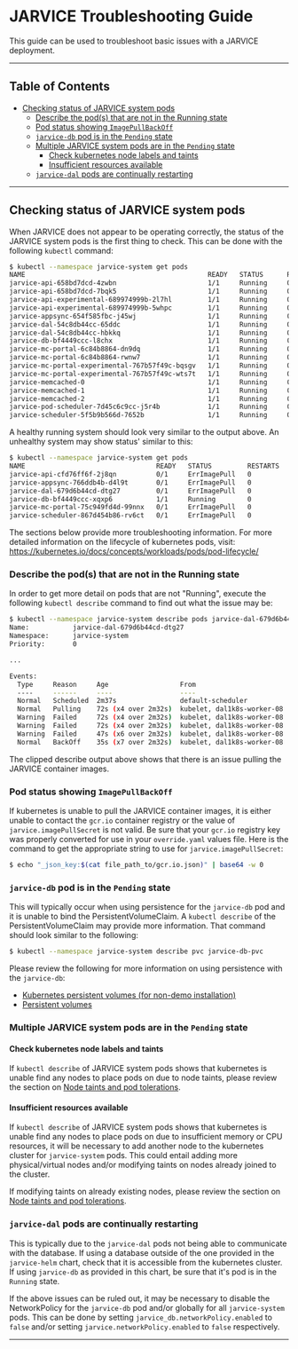 # JARVICE Troubleshooting Guide

This guide can be used to troubleshoot basic issues with a JARVICE deployment.

------------------------------------------------------------------------------

## Table of Contents

* [Checking status of JARVICE system pods](#checking-status-of-jarvice-system-pods)
    - [Describe the pod(s) that are not in the Running state](#describe-the-pods-that-are-not-in-the-running-state)
    - [Pod status showing `ImagePullBackOff`](#pod-status-showing-imagepullbackoff)
    - [`jarvice-db` pod is in the `Pending` state](#jarvice-db-pod-is-in-the-pending-state)
    - [Multiple JARVICE system pods are in the `Pending` state](#multiple-jarvice-system-pods-are-in-the-pending-state)
        - [Check kubernetes node labels and taints](#check-kubernetes-node-labels-and-taints)
        - [Insufficient resources available](#insufficient-resources-available)
    - [`jarvice-dal` pods are continually restarting](#jarvice-dal-pods-are-continually-restarting)

------------------------------------------------------------------------------

## Checking status of JARVICE system pods

When JARVICE does not appear to be operating correctly, the status of the
JARVICE system pods is the first thing to check.  This can be done with the
following `kubectl` command:

```bash
$ kubectl --namespace jarvice-system get pods
NAME                                              READY   STATUS      RESTARTS   AGE
jarvice-api-658bd7dcd-4zwbn                       1/1     Running     0          15h
jarvice-api-658bd7dcd-7bqk5                       1/1     Running     0          15h
jarvice-api-experimental-689974999b-2l7hl         1/1     Running     0          15h
jarvice-api-experimental-689974999b-5whpc         1/1     Running     0          15h
jarvice-appsync-654f585fbc-j45wj                  1/1     Running     0          15h
jarvice-dal-54c8db44cc-65ddc                      1/1     Running     0          15h
jarvice-dal-54c8db44cc-hbkkq                      1/1     Running     0          15h
jarvice-db-bf4449ccc-l8chx                        1/1     Running     0          43h
jarvice-mc-portal-6c84b8864-dn9dq                 1/1     Running     0          15h
jarvice-mc-portal-6c84b8864-rwnw7                 1/1     Running     0          15h
jarvice-mc-portal-experimental-767b57f49c-bqsgv   1/1     Running     0          15h
jarvice-mc-portal-experimental-767b57f49c-wts7t   1/1     Running     0          15h
jarvice-memcached-0                               1/1     Running     0          6d17h
jarvice-memcached-1                               1/1     Running     0          43h
jarvice-memcached-2                               1/1     Running     0          20d
jarvice-pod-scheduler-7d45c6c9cc-j5r4b            1/1     Running     0          15h
jarvice-scheduler-5f5b9b566d-7652b                1/1     Running     0          15h
```

A healthy running system should look very similar to the output above.  An
unhealthy system may show status' similar to this:
```bash
$ kubectl --namespace jarvice-system get pods
NAME                                 READY   STATUS         RESTARTS   AGE
jarvice-api-cfd76ff6f-2j8qn          0/1     ErrImagePull   0          67s
jarvice-appsync-766ddb4b-d4l9t       0/1     ErrImagePull   0          66s
jarvice-dal-679d6b44cd-dtg27         0/1     ErrImagePull   0          66s
jarvice-db-bf4449ccc-xqxp6           1/1     Running        0          42h
jarvice-mc-portal-75c949fd4d-99nnx   0/1     ErrImagePull   0          65s
jarvice-scheduler-867d454b86-rv6ct   0/1     ErrImagePull   0          64s
```

The sections below provide more troubleshooting information.  For more detailed
information on the lifecycle of kubernetes pods, visit:
https://kubernetes.io/docs/concepts/workloads/pods/pod-lifecycle/

### Describe the pod(s) that are not in the Running state

In order to get more detail on pods that are not "Running", execute the
following `kubectl describe` command to find out what the issue may be:
```bash
$ kubectl --namespace jarvice-system describe pods jarvice-dal-679d6b44cd-dtg27
Name:           jarvice-dal-679d6b44cd-dtg27
Namespace:      jarvice-system
Priority:       0

...

Events:
  Type     Reason     Age                  From                        Message
  ----     ------     ----                 ----                        -------
  Normal   Scheduled  2m37s                default-scheduler           Successfully assigned jarvice-paulbsch/jarvice-dal-679d6b44cd-dtg27 to dal1k8s-worker-08
  Normal   Pulling    72s (x4 over 2m32s)  kubelet, dal1k8s-worker-08  Pulling image "gcr.io/jarvice-system/jarvice-dal:jarvice-master"
  Warning  Failed     72s (x4 over 2m32s)  kubelet, dal1k8s-worker-08  Failed to pull image "gcr.io/jarvice-system/jarvice-dal:jarvice-master": rpc error: code = Unknown desc = Error response from daemon: Get https://gcr.io/v2/jarvice-system/jarvice-dal/manifests/jarvice-master: unknown: Unable to parse json key.
  Warning  Failed     72s (x4 over 2m32s)  kubelet, dal1k8s-worker-08  Error: ErrImagePull
  Warning  Failed     47s (x6 over 2m32s)  kubelet, dal1k8s-worker-08  Error: ImagePullBackOff
  Normal   BackOff    35s (x7 over 2m32s)  kubelet, dal1k8s-worker-08  Back-off pulling image "gcr.io/jarvice-system/jarvice-dal:jarvice-master"
```

The clipped describe output above shows that there is an issue pulling the
JARVICE container images.

### Pod status showing `ImagePullBackOff`

If kubernetes is unable to pull the JARVICE container images, it is either
unable to contact the `gcr.io` container registry or the value of
`jarvice.imagePullSecret` is not valid.  Be sure that your `gcr.io` registry
key was properly converted for use in your `override.yaml` values file.
Here is the command to get the appropriate string to use for
`jarvice.imagePullSecret`:

```bash
$ echo "_json_key:$(cat file_path_to/gcr.io.json)" | base64 -w 0
```

### `jarvice-db` pod is in the `Pending` state

This will typically occur when using persistence for the `jarvice-db` pod
and it is unable to bind the PersistentVolumeClaim.  A `kubectl describe`
of the PersistentVolumeClaim may provide more information.  That command
should look similar to the following:

```bash
$ kubectl --namespace jarvice-system describe pvc jarvice-db-pvc
```

Please review the following for more information on using persistence with
the `jarvice-db`:
* [Kubernetes persistent volumes (for non-demo installation)](README.md#kubernetes-persistent-volumes-for-non-demo-installation)
* [Persistent volumes](README.md#persistent-volumes)


### Multiple JARVICE system pods are in the `Pending` state

#### Check kubernetes node labels and taints

If `kubectl describe` of JARVICE system pods shows that kubernetes is
unable find any nodes to place pods on due to node taints, please review
the section on
[Node taints and pod tolerations](README.md#node-taints-and-pod-tolerations).

#### Insufficient resources available

If `kubectl describe` of JARVICE system pods shows that kubernetes is
unable find any nodes to place pods on due to insufficient memory or CPU
resources, it will be necessary to add another node to the kubernetes cluster
for `jarvice-system` pods.  This could entail adding more physical/virtual
nodes and/or modifying taints on nodes already joined to the cluster.

If modifying taints on already existing nodes, please review the section on
[Node taints and pod tolerations](README.md#node-taints-and-pod-tolerations).


### `jarvice-dal` pods are continually restarting

This is typically due to the `jarvice-dal` pods not being able to communicate
with the database.  If using a database outside of the one provided in
the `jarvice-helm` chart, check that it is accessible from the kubernetes
cluster.  If using `jarvice-db` as provided in this chart, be sure that it's
pod is in the `Running` state.

If the above issues can be ruled out, it may be necessary to disable the
NetworkPolicy for the `jarvice-db` pod and/or globally for all
`jarvice-system` pods.
This can be done by setting `jarvice_db.networkPolicy.enabled` to `false`
and/or setting `jarvice.networkPolicy.enabled` to `false` respectively.

------------------------------------------------------------------------------

